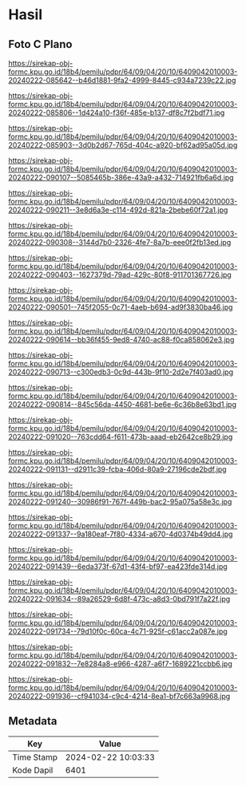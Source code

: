# Hasil

## Foto C Plano

https://sirekap-obj-formc.kpu.go.id/18b4/pemilu/pdpr/64/09/04/20/10/6409042010003-20240222-085642--b46d1881-9fa2-4999-8445-c934a7239c22.jpg

https://sirekap-obj-formc.kpu.go.id/18b4/pemilu/pdpr/64/09/04/20/10/6409042010003-20240222-085806--1d424a10-f36f-485e-b137-df8c7f2bdf71.jpg

https://sirekap-obj-formc.kpu.go.id/18b4/pemilu/pdpr/64/09/04/20/10/6409042010003-20240222-085903--3d0b2d67-765d-404c-a920-bf62ad95a05d.jpg

https://sirekap-obj-formc.kpu.go.id/18b4/pemilu/pdpr/64/09/04/20/10/6409042010003-20240222-090107--5085465b-386e-43a9-a432-714921fb6a6d.jpg

https://sirekap-obj-formc.kpu.go.id/18b4/pemilu/pdpr/64/09/04/20/10/6409042010003-20240222-090211--3e8d6a3e-c114-492d-821a-2bebe60f72a1.jpg

https://sirekap-obj-formc.kpu.go.id/18b4/pemilu/pdpr/64/09/04/20/10/6409042010003-20240222-090308--3144d7b0-2326-4fe7-8a7b-eee0f2fb13ed.jpg

https://sirekap-obj-formc.kpu.go.id/18b4/pemilu/pdpr/64/09/04/20/10/6409042010003-20240222-090403--1627379d-79ad-429c-80f8-911701367726.jpg

https://sirekap-obj-formc.kpu.go.id/18b4/pemilu/pdpr/64/09/04/20/10/6409042010003-20240222-090501--745f2055-0c71-4aeb-b694-ad9f3830ba46.jpg

https://sirekap-obj-formc.kpu.go.id/18b4/pemilu/pdpr/64/09/04/20/10/6409042010003-20240222-090614--bb36f455-9ed8-4740-ac88-f0ca858062e3.jpg

https://sirekap-obj-formc.kpu.go.id/18b4/pemilu/pdpr/64/09/04/20/10/6409042010003-20240222-090713--c300edb3-0c9d-443b-9f10-2d2e7f403ad0.jpg

https://sirekap-obj-formc.kpu.go.id/18b4/pemilu/pdpr/64/09/04/20/10/6409042010003-20240222-090814--845c56da-4450-4681-be6e-6c36b8e63bd1.jpg

https://sirekap-obj-formc.kpu.go.id/18b4/pemilu/pdpr/64/09/04/20/10/6409042010003-20240222-091020--763cdd64-f611-473b-aaad-eb2642ce8b29.jpg

https://sirekap-obj-formc.kpu.go.id/18b4/pemilu/pdpr/64/09/04/20/10/6409042010003-20240222-091131--d2911c39-fcba-406d-80a9-27196cde2bdf.jpg

https://sirekap-obj-formc.kpu.go.id/18b4/pemilu/pdpr/64/09/04/20/10/6409042010003-20240222-091240--30986f91-767f-449b-bac2-95a075a58e3c.jpg

https://sirekap-obj-formc.kpu.go.id/18b4/pemilu/pdpr/64/09/04/20/10/6409042010003-20240222-091337--9a180eaf-7f80-4334-a670-4d0374b49dd4.jpg

https://sirekap-obj-formc.kpu.go.id/18b4/pemilu/pdpr/64/09/04/20/10/6409042010003-20240222-091439--6eda373f-67d1-43f4-bf97-ea423fde314d.jpg

https://sirekap-obj-formc.kpu.go.id/18b4/pemilu/pdpr/64/09/04/20/10/6409042010003-20240222-091634--89a26529-6d8f-473c-a8d3-0bd791f7a22f.jpg

https://sirekap-obj-formc.kpu.go.id/18b4/pemilu/pdpr/64/09/04/20/10/6409042010003-20240222-091734--79d10f0c-60ca-4c71-925f-c61acc2a087e.jpg

https://sirekap-obj-formc.kpu.go.id/18b4/pemilu/pdpr/64/09/04/20/10/6409042010003-20240222-091832--7e8284a8-e966-4287-a6f7-1689221ccbb6.jpg

https://sirekap-obj-formc.kpu.go.id/18b4/pemilu/pdpr/64/09/04/20/10/6409042010003-20240222-091936--cf941034-c9c4-4214-8ea1-bf7c663a9968.jpg


## Metadata

| Key        | Value               |
| ---------- | ------------------- |
| Time Stamp | 2024-02-22 10:03:33 |
| Kode Dapil | 6401                |




